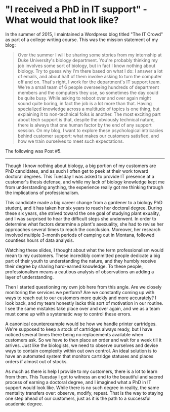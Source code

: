 # "I received a PhD in IT support" - What would that look like?

In the summer of 2015, I maintained a Wordpress blog titled "The IT Crowd" as
part of a college writing course.
This was the mission statement of my blog:

> Over the summer I will be sharing some stories from my internship at Duke
University's biology department.
You're probably thinking my job involves some sort of biology, but in fact I
know nothing about biology.
Try to guess why I'm there based on what I do: I answer a lot of emails, and
about half of them involve asking to turn the computer off and on.
That's right, I work for the department's IT support team.
We're a small team of 6 people overseeing hundreds of department members and the
computers they use, so sometimes the day could be quite busy.
While asking to reboot over and over again might sound quite boring, in fact the
job is a lot more than that.
Having specialized knowledge across a multitude of topics is one thing, but
explaining it to non-technical folks is another.
The most exciting part about tech support is that, despite the obviously
technical nature, there is always that one human factor by the end of any
support session.
On my blog, I want to explore these psychological intricacies behind customer
support: what makes our customers satisfied, and how we train ourselves to meet
such expectations.

The following was Post #5.

--------

Though I know nothing about biology, a big portion of my customers are PhD
candidates, and as such I often get to peek at their work toward doctoral
degrees.
This Tuesday I was asked to provide IT presence at a customer's thesis defense,
and while my lack of biology knowledge kept me from understanding anything, the
experience really got me thinking through the implications of professionalism.

This candidate made a big career change from a gardener to a biology PhD
student, and it has taken her six years to reach her doctoral degree.
During these six years, she strived toward the one goal of studying plant
exuality, and I was surprised to hear the difficult steps she underwent.
In order to determine what factors determine a plant's asexuality, she had to
revise her approaches several times to reach the conclusion.
Moreover, her research involved multiple 3-month periods of camping out in
Montana, followed countless hours of data analysis.

Watching these slides, I thought about what the term professionalism would mean
to my customers.
These incredibly committed people dedicate a big part of their youth to
understanding the nature, and they humbly receive their degree by sharing
hard-earned knowledge.
To these people, professionalism means a cautious analysis of observations an
adding a layer of understanding.

Then I started questioning my own job here from this angle.
Are we closely monitoring the services we perform?
Are we constantly coming up with ways to reach out to our customers more quickly
and more accurately?
I look back, and my team honestly lacks this sort of motivation in our routine.
I see the same mistakes take place over and over again, and we as a team must
come up with a systematic way to control these errors.

A canonical counterexample would be how we handle printer cartridges.
We're supposed to keep a stock of cartridges always ready, but I have noticed
several times there being no replacements available when customers ask.
So we have to then place an order and wait for a week till it arrives.
Just like the biologists, we need to observe ourselves and devise ways to
contain complexity within out own control.
An ideal solution is to have an automated system that monitors cartridge
statuses and places orders if almost out of stocks.

As much as there is help I provide to my customers, there is a lot to learn from
them.
This Tuesday I got to witness an end to the beautiful and sacred process of
earning a doctoral degree, and I imagined what a PhD in IT support would look
like.
While there is no such degree in reality, the same mentality transfers over:
observe, modify, repeat.
That is the way to staying one step ahead of our customers, just as it is the
path to a successful academic degree.
